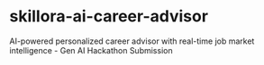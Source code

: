 # skillora-ai-career-advisor
AI-powered personalized career advisor with real-time job market intelligence - Gen AI Hackathon Submission

